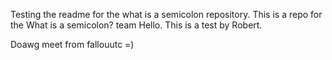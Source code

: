 Testing the readme for the what is a semicolon repository. 
This is a repo for the What is a semicolon? team 
Hello. This is a test by Robert.


Doawg meet from fallouutc =)

